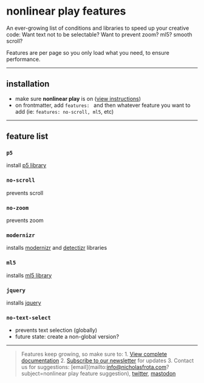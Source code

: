# nonlinear play features

An ever-growing list of conditions and libraries to speed up your creative code: Want text not to be selectable? Want to prevent zoom? ml5? smooth scroll?

Features are per page so you only load what you need, to ensure performance. 

---

## installation

- make sure **nonlinear play** is on ([view instructions](https://github.com/nonlinear/play#nonlinear-play))
- on frontmatter, add `features: ` and then whatever feature you want to add (ie: `features: no-scroll, ml5`, etc)

---

## feature list

### `p5`
install [p5 library](https://p5js.org/) 

<!-- `style`
loads main.css,"stable,update",to separate: SASS on JS, -->

### `no-scroll`

prevents scroll

### `no-zoom`

prevents zoom

### `modernizr`

installs [modernizr](https://modernizr.com/) and [detectizr](https://github.com/barisaydinoglu/Detectizr#detectizr) libraries

### `ml5`

installs [ml5 library](https://ml5js.org/)

### `jquery`

installs [jquery](https://jquery.com/)

<!-- `bootstrap`
"installs bootstrap CSS and JS, plus popper and tooltip/popover activation",stable,requires jquery, -->
<!-- `redirect`
redirects page,stable,page body should be URL and nothing else, -->
<!-- `favicon`
adds favicon for all browsers and devices,"stable,test",, -->
<!-- `open-graph`
"adds all open-graph features (for facebook ,twitter, etc)","stable,test",automate cover image,
 `request-motion`
modal intercept requesting gyroscope permissions,"stable,test",should only appear if browser HAS this function,
 `header`
adds blog post header -->

### `no-text-select`
- prevents text selection (globally)
- future state: create a non-global version?

<!-- `smooth-scroll`
forces smooth scrolling when internal navigation,test,, -->
<!-- `no-nav`
removes top browser navigation,test,, -->
<!-- `request-location`
modal intercept requesting location permissions,todo,should only appear if browser HAS this function,
 `request-camera`
modal intercept requesting camera permissions,todo,should only appear if browser HAS this function, -->
<!-- `fullbleed`
"moves canvas to bg, below HTML","test,todo","it's an either-or situation, specify?", -->

---

> Features keep growing, so make sure to:
	1. [View complete documentation](features.md#features)
	2. [Subscribe to our newsletter](https://tinyletter.com/nonlinear-play/) for updates
	3. Contact us for suggestions: [email](mailto:info@nicholasfrota.com?subject=nonlinear play feature suggestion), [twitter](https://mastodon.social/@nonlinear), [mastodon](https://twitter.com/nonlinear)